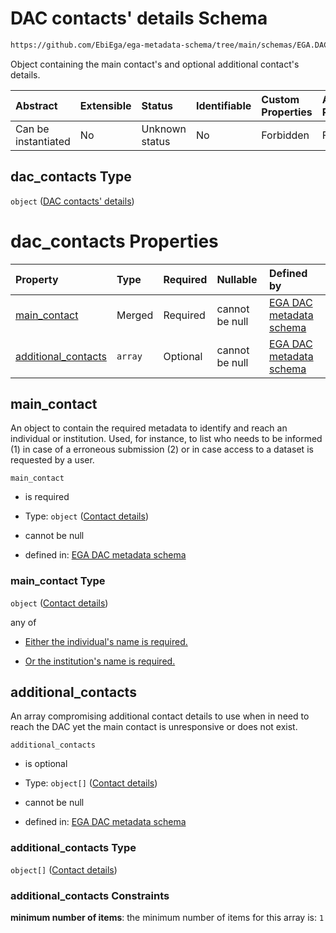 # DAC contacts' details Schema

```txt
https://github.com/EbiEga/ega-metadata-schema/tree/main/schemas/EGA.DAC.json#/properties/dac_contacts
```

Object containing the main contact's and optional additional contact's details.

| Abstract            | Extensible | Status         | Identifiable | Custom Properties | Additional Properties | Access Restrictions | Defined In                                                             |
| :------------------ | :--------- | :------------- | :----------- | :---------------- | :-------------------- | :------------------ | :--------------------------------------------------------------------- |
| Can be instantiated | No         | Unknown status | No           | Forbidden         | Forbidden             | none                | [EGA.DAC.json\*](../../../schemas/EGA.DAC.json "open original schema") |

## dac\_contacts Type

`object` ([DAC contacts' details](ega-8-properties-dac-contacts-details.md))

# dac\_contacts Properties

| Property                                     | Type    | Required | Nullable       | Defined by                                                                                                                                                                                                                                            |
| :------------------------------------------- | :------ | :------- | :------------- | :---------------------------------------------------------------------------------------------------------------------------------------------------------------------------------------------------------------------------------------------------- |
| [main\_contact](#main_contact)               | Merged  | Required | cannot be null | [EGA DAC metadata schema](ega-12-definitions-contact-details.md "https://github.com/EbiEga/ega-metadata-schema/tree/main/schemas/EGA.DAC.json#/properties/dac_contacts/properties/main_contact")                                                      |
| [additional\_contacts](#additional_contacts) | `array` | Optional | cannot be null | [EGA DAC metadata schema](ega-8-properties-dac-contacts-details-properties-additional-dac-contacts-details.md "https://github.com/EbiEga/ega-metadata-schema/tree/main/schemas/EGA.DAC.json#/properties/dac_contacts/properties/additional_contacts") |

## main\_contact

An object to contain the required metadata to identify and reach an individual or institution. Used, for instance, to list who needs to be informed (1) in case of a erroneous submission (2) or in case access to a dataset is requested by a user.

`main_contact`

*   is required

*   Type: `object` ([Contact details](ega-12-definitions-contact-details.md))

*   cannot be null

*   defined in: [EGA DAC metadata schema](ega-12-definitions-contact-details.md "https://github.com/EbiEga/ega-metadata-schema/tree/main/schemas/EGA.DAC.json#/properties/dac_contacts/properties/main_contact")

### main\_contact Type

`object` ([Contact details](ega-12-definitions-contact-details.md))

any of

*   [Either the individual's name is required.](ega-12-definitions-contact-details-anyof-either-the-individuals-name-is-required.md "check type definition")

*   [Or the institution's name is required.](ega-12-definitions-contact-details-anyof-or-the-institutions-name-is-required.md "check type definition")

## additional\_contacts

An array compromising additional contact details to use when in need to reach the DAC yet the main contact is unresponsive or does not exist.

`additional_contacts`

*   is optional

*   Type: `object[]` ([Contact details](ega-12-definitions-contact-details.md))

*   cannot be null

*   defined in: [EGA DAC metadata schema](ega-8-properties-dac-contacts-details-properties-additional-dac-contacts-details.md "https://github.com/EbiEga/ega-metadata-schema/tree/main/schemas/EGA.DAC.json#/properties/dac_contacts/properties/additional_contacts")

### additional\_contacts Type

`object[]` ([Contact details](ega-12-definitions-contact-details.md))

### additional\_contacts Constraints

**minimum number of items**: the minimum number of items for this array is: `1`
